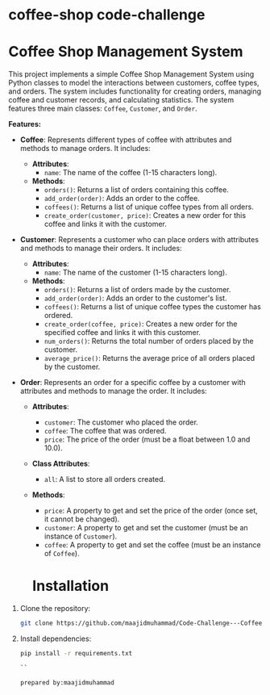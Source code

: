 # coffee-shop code-challenge

# Coffee Shop Management System

This project implements a simple Coffee Shop Management System using Python classes to model the interactions between customers, coffee types, and orders. The system includes functionality for creating orders, managing coffee and customer records, and calculating statistics. The system features three main classes: `Coffee`, `Customer`, and `Order`.

**Features:**

- **Coffee**: Represents different types of coffee with attributes and methods to manage orders. It includes:
  - **Attributes**:
    - `name`: The name of the coffee (1-15 characters long).
  - **Methods**:
    - `orders()`: Returns a list of orders containing this coffee.
    - `add_order(order)`: Adds an order to the coffee.
    - `coffees()`: Returns a list of unique coffee types from all orders.
    - `create_order(customer, price)`: Creates a new order for this coffee and links it with the customer.

- **Customer**: Represents a customer who can place orders with attributes and methods to manage their orders. It includes:
  - **Attributes**:
    - `name`: The name of the customer (1-15 characters long).
  - **Methods**:
    - `orders()`: Returns a list of orders made by the customer.
    - `add_order(order)`: Adds an order to the customer's list.
    - `coffees()`: Returns a list of unique coffee types the customer has ordered.
    - `create_order(coffee, price)`: Creates a new order for the specified coffee and links it with this customer.
    - `num_orders()`: Returns the total number of orders placed by the customer.
    - `average_price()`: Returns the average price of all orders placed by the customer.

- **Order**: Represents an order for a specific coffee by a customer with attributes and methods to manage the order. It includes:
  - **Attributes**:
    - `customer`: The customer who placed the order.
    - `coffee`: The coffee that was ordered.
    - `price`: The price of the order (must be a float between 1.0 and 10.0).
  - **Class Attributes**:
    - `all`: A list to store all orders created.
  - **Methods**:
    - `price`: A property to get and set the price of the order (once set, it cannot be changed).
    - `customer`: A property to get and set the customer (must be an instance of `Customer`).
    - `coffee`: A property to get and set the coffee (must be an instance of `Coffee`).

    # Installation

1. Clone the repository:
    ```bash
    git clone https://github.com/maajidmuhammad/Code-Challenge---Coffee-Shop-
    ```
2. Install dependencies:
    ```bash
    pip install -r requirements.txt

    ``

    prepared by:maajidmuhammad









